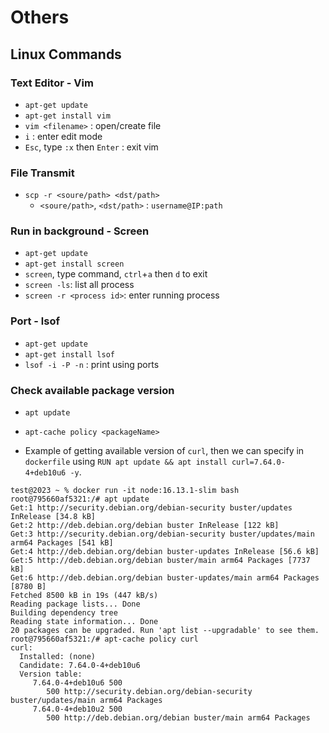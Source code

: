 # Others

## Linux Commands

### Text Editor - Vim

- `apt-get update`
- `apt-get install vim`
- `vim <filename>` : open/create file
- `i` : enter edit mode
- `Esc`, type `:x` then `Enter` : exit vim


### File Transmit

 - `scp -r <soure/path> <dst/path>`
    - `<soure/path>`, `<dst/path>` : `username@IP:path`


### Run in background - Screen

- `apt-get update`
- `apt-get install screen`
- `screen`, type command, `ctrl`+`a` then `d` to exit
- `screen -ls`: list all process
- `screen -r <process id>`: enter running process

### Port - lsof

- `apt-get update`
- `apt-get install lsof`
- `lsof -i -P -n` : print using ports

### Check available package version

- `apt update`
- `apt-cache policy <packageName>`

- Example of getting available version of `curl`, then we can specify in `dockerfile` using `RUN apt update && apt install curl=7.64.0-4+deb10u6 -y`.

```.
test@2023 ~ % docker run -it node:16.13.1-slim bash
root@795660af5321:/# apt update
Get:1 http://security.debian.org/debian-security buster/updates InRelease [34.8 kB]
Get:2 http://deb.debian.org/debian buster InRelease [122 kB]
Get:3 http://security.debian.org/debian-security buster/updates/main arm64 Packages [541 kB]
Get:4 http://deb.debian.org/debian buster-updates InRelease [56.6 kB]
Get:5 http://deb.debian.org/debian buster/main arm64 Packages [7737 kB]
Get:6 http://deb.debian.org/debian buster-updates/main arm64 Packages [8780 B]                                                                                    
Fetched 8500 kB in 19s (447 kB/s)                                                                                                                                 
Reading package lists... Done
Building dependency tree       
Reading state information... Done
20 packages can be upgraded. Run 'apt list --upgradable' to see them.
root@795660af5321:/# apt-cache policy curl
curl:
  Installed: (none)
  Candidate: 7.64.0-4+deb10u6
  Version table:
     7.64.0-4+deb10u6 500
        500 http://security.debian.org/debian-security buster/updates/main arm64 Packages
     7.64.0-4+deb10u2 500
        500 http://deb.debian.org/debian buster/main arm64 Packages
```
